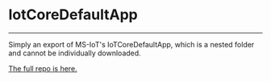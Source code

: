 # IotCoreDefaultApp

----------


Simply an export of MS-IoT's IoTCoreDefaultApp, which is a nested folder and cannot be individually downloaded.

[The full repo is here.](https://github.com/ms-iot/samples)